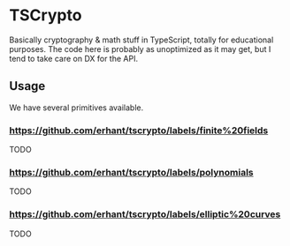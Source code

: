 # TSCrypto

Basically cryptography & math stuff in TypeScript, totally for educational purposes. The code here is probably as unoptimized as it may get, but I tend to take care on DX for the API.

## Usage

We have several primitives available.

### https://github.com/erhant/tscrypto/labels/finite%20fields

TODO

### https://github.com/erhant/tscrypto/labels/polynomials

TODO

### https://github.com/erhant/tscrypto/labels/elliptic%20curves

TODO
